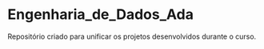# Engenharia_de_Dados_Ada

Repositório criado para unificar os projetos desenvolvidos durante o curso.
